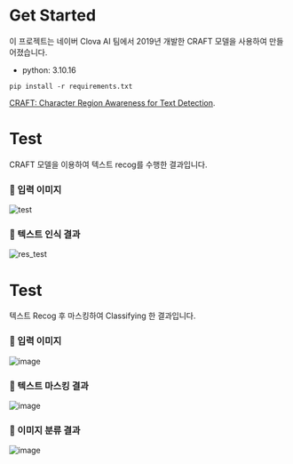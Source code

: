 # Get Started

이 프로젝트는 네이버 Clova AI 팀에서 2019년 개발한 CRAFT 모델을 사용하여 만들어졌습니다.

- python: 3.10.16

`pip install -r requirements.txt`

[CRAFT: Character Region Awareness for Text Detection](https://github.com/clovaai/CRAFT-pytorch).

# Test

CRAFT 모델을 이용하여 텍스트 recog를 수행한 결과입니다.

### 🔻 입력 이미지

![test](https://github.com/user-attachments/assets/be0f6a8f-6c96-4b9f-94f5-9aeb10ff303e)

### 🔻 텍스트 인식 결과

![res_test](https://github.com/user-attachments/assets/7e5b2674-95cf-4660-a69d-11412d662ce8)

# Test

텍스트 Recog 후 마스킹하여 Classifying 한 결과입니다.


### 🔻 입력 이미지

![image](https://github.com/user-attachments/assets/ed8d4ce3-4af3-4fa3-92b4-8c9653a662b5)

### 🔻 텍스트 마스킹 결과

![image](https://github.com/user-attachments/assets/042cad09-4717-4918-a718-02168f963e44)

### 🔻 이미지 분류 결과

![image](https://github.com/user-attachments/assets/cef159f7-48ef-42ca-b11d-c19f3bf3edaa)
